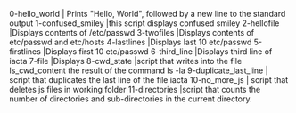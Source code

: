 0-hello_world | Prints "Hello, World", followed by a new line to the standard output
1-confused_smiley |this script displays confused smiley
2-hellofile |Displays contents of /etc/passwd
3-twofiles |Displays contents of etc/passwd and etc/hosts
4-lastlines |Displays last 10 etc/passwd
5-firstlines |Displays first 10 etc/passwd
6-third_line |Displays third line of iacta
7-file |Displays
8-cwd_state |script that writes into the file ls_cwd_content the result of the command ls -la
9-duplicate_last_line | script that duplicates the last line of the file iacta
10-no_more_js | script that deletes js files in working folder
11-directories |script that counts the number of directories and sub-directories in the current directory.
